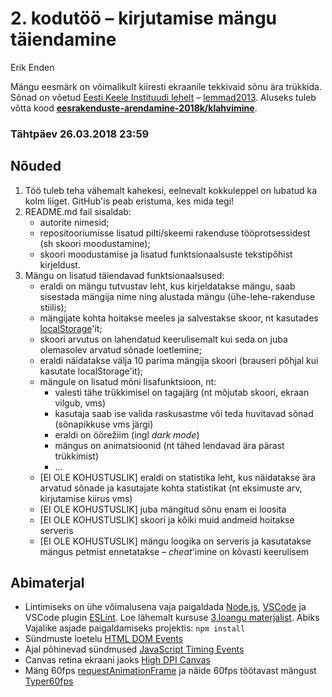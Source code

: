 # 2. kodutöö – kirjutamise mängu täiendamine

Erik Enden

Mängu eesmärk on võimalikult kiiresti ekraanile tekkivaid sõnu ära trükkida. Sõnad on võetud [Eesti Keele Instituudi lehelt](http://www.eki.ee/tarkvara/wordlist/) – [lemmad2013](http://www.eki.ee/tarkvara/wordlist/lemmad2013.txt). Aluseks tuleb võtta kood **[eesrakenduste-arendamine-2018k/klahvimine](https://github.com/eesrakenduste-arendamine-2018k/klahvimine)**. 

### Tähtpäev 26.03.2018 23:59

## Nõuded

1. Töö tuleb teha vähemalt kahekesi, eelnevalt kokkuleppel on lubatud ka kolm liiget. GitHub'is peab eristuma, kes mida tegi!
1. README.md fail sisaldab:
    * autorite nimesid; 
    * repositooriumisse lisatud pilti/skeemi rakenduse tööprotsessidest (sh skoori moodustamine); 
    * skoori moodustamise ja lisatud funktsionaalsuste tekstipõhist kirjeldust.
1. Mängu on lisatud täiendavad funktsionaalsused:  
    * eraldi on mängu tutvustav leht, kus kirjeldatakse mängu, saab sisestada mängija nime ning alustada mängu (ühe-lehe-rakenduse stiilis); 
    * mängijate kohta hoitakse meeles ja salvestakse skoor, nt kasutades [localStorage](https://www.w3schools.com/html/html5_webstorage.asp)'it; 
    * skoori arvutus on lahendatud keerulisemalt kui seda on juba olemasolev arvatud sõnade loetlemine; 
    * eraldi näidatakse välja 10 parima mängija skoori (brauseri põhjal kui kasutate localStorage'it); 
    * mängule on lisatud mõni lisafunktsioon, nt:
        * valesti tähe trükkimisel on tagajärg (nt mõjutab skoori, ekraan vilgub, vms)
        * kasutaja saab ise valida raskusastme või teda huvitavad sõnad (sõnapikkuse vms järgi)
        * eraldi on öörežiim (ingl *dark mode*)
        * mängus on animatsioonid (nt tähed lendavad ära pärast trükkimist)
        * ...
    * [EI OLE KOHUSTUSLIK] eraldi on statistika leht, kus näidatakse ära arvatud sõnade ja kasutajate kohta statistikat (nt eksimuste arv, kirjutamise kiirus vms)
    * [EI OLE KOHUSTUSLIK] juba mängitud sõnu enam ei loosita
    * [EI OLE KOHUSTUSLIK] skoori ja kõiki muid andmeid hoitakse serveris 
    * [EI OLE KOHUSTUSLIK] mängu loogika on serveris ja kasutatakse mängus petmist ennetatakse – *cheat*'imine on kõvasti keerulisem

## Abimaterjal
* Lintimiseks on ühe võimalusena vaja paigaldada [Node.js](https://nodejs.org/en/), [VSCode](https://code.visualstudio.com/) ja VSCode plugin [ESLint](https://marketplace.visualstudio.com/items?itemName=dbaeumer.vscode-eslint). Loe lähemalt kursuse [3.loangu materjalist](https://github.com/eesrakenduste-arendamine-2018k/kursus#3-loeng). Abiks Vajalike asjade paigaldamiseks projektis: `npm install`
* Sündmuste loetelu [HTML DOM Events](http://www.w3schools.com/jsref/dom_obj_event.asp)
* Ajal põhinevad sündmused [JavaScript Timing Events](http://www.w3schools.com/js/js_timing.asp)
* Canvas retina ekraani jaoks [High DPI Canvas](https://www.html5rocks.com/en/tutorials/canvas/hidpi/)
* Mäng 60fps [requestAnimationFrame](http://creativejs.com/resources/requestanimationframe/) ja näide 60fps töötavast mängust [Typer60fps](eesrakenduste-arendamine-2017k/https://github.com/eesrakenduste-arendamine-2017k/Typer60fps) 